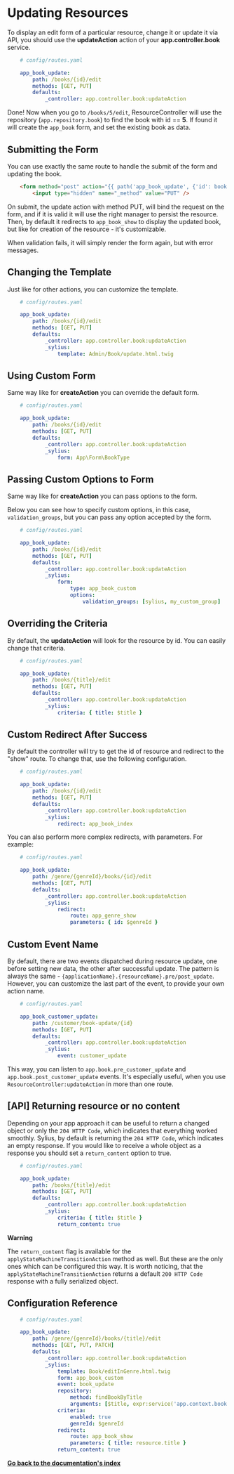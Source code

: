 # Updating Resources

To display an edit form of a particular resource, change it or update it via API, you should use the **updateAction** action of your **app.controller.book** service.

```yaml
    # config/routes.yaml

    app_book_update:
        path: /books/{id}/edit
        methods: [GET, PUT]
        defaults:
            _controller: app.controller.book:updateAction
```
Done! Now when you go to ``/books/5/edit``, ResourceController will use the repository (``app.repository.book``) to find the book with id == **5**.
If found it will create the ``app_book`` form, and set the existing book as data.

## Submitting the Form

You can use exactly the same route to handle the submit of the form and updating the book.

```html
    <form method="post" action="{{ path('app_book_update', {'id': book.id}) }}">
        <input type="hidden" name="_method" value="PUT" />
```
On submit, the update action with method PUT, will bind the request on the form, and if it is valid it will use the right manager to persist the resource.
Then, by default it redirects to ``app_book_show`` to display the updated book, but like for creation of the resource - it's customizable.

When validation fails, it will simply render the form again, but with error messages.

## Changing the Template

Just like for other actions, you can customize the template.

```yaml
    # config/routes.yaml

    app_book_update:
        path: /books/{id}/edit
        methods: [GET, PUT]
        defaults:
            _controller: app.controller.book:updateAction
            _sylius:
                template: Admin/Book/update.html.twig
```

## Using Custom Form

Same way like for **createAction** you can override the default form.

```yaml
    # config/routes.yaml

    app_book_update:
        path: /books/{id}/edit
        methods: [GET, PUT]
        defaults:
            _controller: app.controller.book:updateAction
            _sylius:
                form: App\Form\BookType
```
## Passing Custom Options to Form

Same way like for **createAction** you can pass options to the form.

Below you can see how to specify custom options, in this case, ``validation_groups``, but you can pass any option accepted by the form.

```yaml
    # config/routes.yaml

    app_book_update:
        path: /books/{id}/edit
        methods: [GET, PUT]
        defaults:
            _controller: app.controller.book:updateAction
            _sylius:
                form:
                    type: app_book_custom
                    options:
                        validation_groups: [sylius, my_custom_group]
```

## Overriding the Criteria

By default, the **updateAction** will look for the resource by id. You can easily change that criteria.

```yaml
    # config/routes.yaml

    app_book_update:
        path: /books/{title}/edit
        methods: [GET, PUT]
        defaults:
            _controller: app.controller.book:updateAction
            _sylius:
                criteria: { title: $title }
```
Custom Redirect After Success
-----------------------------

By default the controller will try to get the id of resource and redirect to the "show" route. To change that, use the following configuration.

```yaml
    # config/routes.yaml

    app_book_update:
        path: /books/{id}/edit
        methods: [GET, PUT]
        defaults:
            _controller: app.controller.book:updateAction
            _sylius:
                redirect: app_book_index
```
You can also perform more complex redirects, with parameters. For example:

```yaml
    # config/routes.yaml

    app_book_update:
        path: /genre/{genreId}/books/{id}/edit
        methods: [GET, PUT]
        defaults:
            _controller: app.controller.book:updateAction
            _sylius:
                redirect:
                    route: app_genre_show
                    parameters: { id: $genreId }
```

## Custom Event Name

By default, there are two events dispatched during resource update, one before setting new data, the other after successful update.
The pattern is always the same - ``{applicationName}.{resourceName}.pre/post_update``. However, you can customize the last part of the event, to provide your
own action name.

```yaml
    # config/routes.yaml

    app_book_customer_update:
        path: /customer/book-update/{id}
        methods: [GET, PUT]
        defaults:
            _controller: app.controller.book:updateAction
            _sylius:
                event: customer_update
```
This way, you can listen to ``app.book.pre_customer_update`` and ``app.book.post_customer_update`` events. It's especially useful, when you use
``ResourceController:updateAction`` in more than one route.


## [API] Returning resource or no content

Depending on your app approach it can be useful to return a changed object or only the ``204 HTTP Code``, which indicates that everything worked smoothly.
Sylius, by default is returning the ``204 HTTP Code``, which indicates an empty response. If you would like to receive a whole object as a response you should set a `return_content` option to true.

```yaml
    # config/routes.yaml

    app_book_update:
        path: /books/{title}/edit
        methods: [GET, PUT]
        defaults:
            _controller: app.controller.book:updateAction
            _sylius:
                criteria: { title: $title }
                return_content: true
```
**Warning**

The `return_content` flag is available for the `applyStateMachineTransitionAction` method as well. But these are the only ones which can be configured this way.
It is worth noticing, that the `applyStateMachineTransitionAction` returns a default `200 HTTP Code` response with a fully serialized object.

Configuration Reference
-----------------------

```yaml
    # config/routes.yaml

    app_book_update:
        path: /genre/{genreId}/books/{title}/edit
        methods: [GET, PUT, PATCH]
        defaults:
            _controller: app.controller.book:updateAction
            _sylius:
                template: Book/editInGenre.html.twig
                form: app_book_custom
                event: book_update
                repository:
                    method: findBookByTitle
                    arguments: [$title, expr:service('app.context.book')]
                criteria:
                    enabled: true
                    genreId: $genreId
                redirect:
                    route: app_book_show
                    parameters: { title: resource.title }
                return_content: true
```          
**[Go back to the documentation's index](index.md)**

